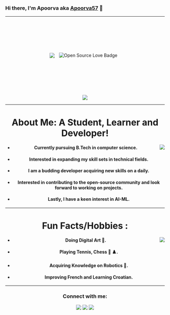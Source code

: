 ### Hi there, I'm Apoorva aka [Apoorva57][website] 👋 
---
<div align="center">
<img align="center" src="https://visitor-badge.glitch.me/badge?page_id=Apoorva57.visitor-badge"/> <img align="center" src="https://badges.frapsoft.com/os/v1/open-source.svg?v=103)" alt="Open Source Love Badge" vspace="100" hspace="10"/> 
<br>
<br>
<img align="center" src="https://github-readme-stats.vercel.app/api?username=Apoorva57&theme=algolia&show_icons=true"(https://github.com/Apoorva57/github-readme-stats)
</div>

---
# About Me: A Student, Learner and Developer!
<img align="right" src="https://im7.ezgif.com/tmp/ezgif-7-3f5698ae4f.gif"/>
  
* #### Currently pursuing B.Tech in computer science.
* #### Interested in expanding my skill sets in technical fields.
* #### I am a budding developer acquiring new skills on a daily. 
* #### Interested in contributing to the open-source community and look forward to working on projects. 
* #### Lastly, I have a keen interest in AI-ML. 
--- 
# Fun Facts/Hobbies :
<img align="right" src="https://user-images.githubusercontent.com/97695341/149574638-bdef4f80-0d1c-4b75-8a27-cbb69e55211f.gif"/>

* #### Doing Digital Art :art:.
* #### Playing Tennis, Chess :tennis: :chess_pawn:.
* #### Acquiring Knowledge on Robotics :robot:.
* #### Improving French and Learning Croatian.

---

### Connect with me:

<a href="https://www.linkedin.com/in/apoorva-singh-1b536222b/"><img src= "https://img.shields.io/badge/linkedin-%230077B5.svg?&style=for-the-badge&logo=linkedin&logoColor=white"></a>  <a href="https://github.com/Apoorva57"><img src= "https://user-images.githubusercontent.com/97695341/149578997-318cd2cb-4217-4ebc-b7f2-00b662cb46d5.jpg"></a>  <a href="https://www.instagram.com/apoorva_.s/?hl=en"><img src= "https://user-images.githubusercontent.com/97695341/149578635-d94bf70e-3582-4cac-b75e-c976218b1247.jpg"></a>

  
[website]: https://github.com/Apoorva57
[instagram]: https://www.instagram.com/apoorva_.s/?hl=en
[linkedin]: https://www.linkedin.com/in/apoorva-singh-1b536222b
